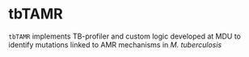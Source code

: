 # tbTAMR

`tbTAMR` implements TB-profiler and custom logic developed at MDU to identify mutations linked to AMR mechanisms in _M. tuberculosis_